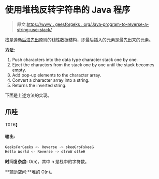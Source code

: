 # 使用堆栈反转字符串的 Java 程序

> 原文:[https://www . geesforgeks . org/Java-program-to-reverse-a-string-use-stack/](https://www.geeksforgeeks.org/java-program-to-reverse-a-string-using-stack/)

[栈](https://www.geeksforgeeks.org/stack-class-in-java/)是遵循[后进先出](https://www.geeksforgeeks.org/lifo-last-in-first-out-approach-in-programming/)原则的线性数据结构，即最后插入的元素是最先出来的元素。

**方法:**

1.  Push characters into the data type character stack one by one.
2.  Eject the characters from the stack one by one until the stack becomes empty.
3.  Add pop-up elements to the character array.
4.  Convert a character array into a string.
5.  Returns the inverted string.

下面是上述方法的实现。

## 爪哇

T0T6】

#### 输出:

```java
GeeksForGeeks <- Reverse -> skeeGroFskeeG
Hello World <- Reverse -> dlroW olleH

```

**时间复杂度:** O(n)，其中 n 是栈中的字符数。

**辅助空间:**堆的 O(n)。